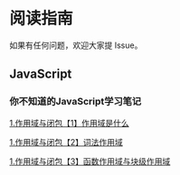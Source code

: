 

# 阅读指南
如果有任何问题，欢迎大家提 Issue。
## JavaScript
### 你不知道的JavaScript学习笔记
[1.作用域与闭包【1】作用域是什么](/%E5%89%8D%E7%AB%AF%E5%9F%BA%E7%A1%80/JavaScript/%E4%BD%A0%E4%B8%8D%E7%9F%A5%E9%81%93%E7%9A%84%20JavaScript/%E4%BD%9C%E7%94%A8%E5%9F%9F%E4%B8%8E%E9%97%AD%E5%8C%85/1.%E4%BD%9C%E7%94%A8%E5%9F%9F%E6%98%AF%E4%BB%80%E4%B9%88.md)


[1.作用域与闭包【2】词法作用域](/%E5%89%8D%E7%AB%AF%E5%9F%BA%E7%A1%80//JavaScript//%E4%BD%A0%E4%B8%8D%E7%9F%A5%E9%81%93%E7%9A%84%20JavaScript//%E4%BD%9C%E7%94%A8%E5%9F%9F%E4%B8%8E%E9%97%AD%E5%8C%85/2.%E8%AF%8D%E6%B3%95%E4%BD%9C%E7%94%A8%E5%9F%9F.md)

[1.作用域与闭包【3】函数作用域与块级作用域](/%E5%89%8D%E7%AB%AF%E5%9F%BA%E7%A1%80//JavaScript//%E4%BD%A0%E4%B8%8D%E7%9F%A5%E9%81%93%E7%9A%84%20JavaScript//%E4%BD%9C%E7%94%A8%E5%9F%9F%E4%B8%8E%E9%97%AD%E5%8C%85/3.%E5%87%BD%E6%95%B0%E4%BD%9C%E7%94%A8%E5%9F%9F%E5%92%8C%E5%9D%97%E4%BD%9C%E7%94%A8%E5%9F%9F.md)
